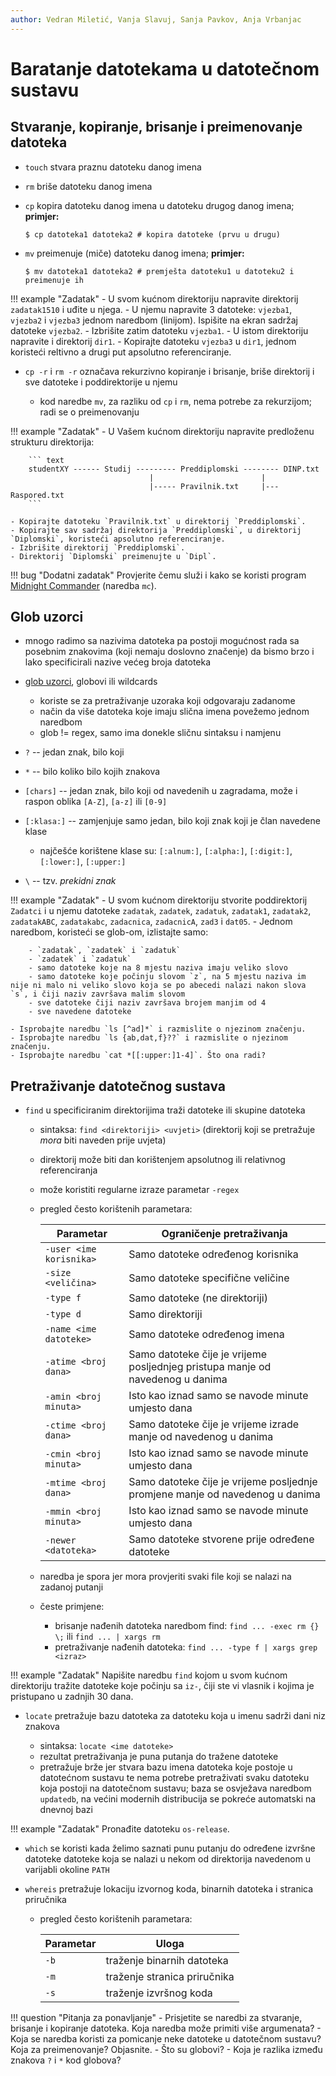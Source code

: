 ```yaml
---
author: Vedran Miletić, Vanja Slavuj, Sanja Pavkov, Anja Vrbanjac
---
```


# Baratanje datotekama u datotečnom sustavu

## Stvaranje, kopiranje, brisanje i preimenovanje datoteka

- `touch` stvara praznu datoteku danog imena
- `rm` briše datoteku danog imena
- `cp` kopira datoteku danog imena u datoteku drugog danog imena; **primjer:**

    ``` shell
    $ cp datoteka1 datoteka2 # kopira datoteke (prvu u drugu)
    ```

- `mv` preimenuje (miče) datoteku danog imena; **primjer:**

    ``` shell
    $ mv datoteka1 datoteka2 # premješta datoteku1 u datoteku2 i preimenuje ih
    ```

!!! example "Zadatak"
    - U svom kućnom direktoriju napravite direktorij `zadatak1510` i uđite u njega.
    - U njemu napravite 3 datoteke: `vjezba1`, `vjezba2` i `vjezba3` jednom naredbom (linijom). Ispišite na ekran sadržaj datoteke `vjezba2`.
    - Izbrišite zatim datoteku `vjezba1`.
    - U istom direktoriju napravite i direktorij `dir1`.
    - Kopirajte datoteku `vjezba3` u `dir1`, jednom koristeći reltivno a drugi put apsolutno referenciranje.

- `cp -r` i `rm -r` označava rekurzivno kopiranje i brisanje, briše direktorij i sve datoteke i poddirektorije u njemu

    - kod naredbe `mv`, za razliku od `cp` i `rm`, nema potrebe za rekurzijom; radi se o preimenovanju

!!! example "Zadatak"
    - U Vašem kućnom direktoriju napravite predloženu strukturu direktorija:

        ``` text
        studentXY ------ Studij --------- Preddiplomski -------- DINP.txt
                                   |                        |
                                   |----- Pravilnik.txt     |--- Raspored.txt
        ```

    - Kopirajte datoteku `Pravilnik.txt` u direktorij `Preddiplomski`.
    - Kopirajte sav sadržaj direktorija `Preddiplomski`, u direktorij `Diplomski`, koristeći apsolutno referenciranje.
    - Izbrišite direktorij `Preddiplomski`.
    - Direktorij `Diplomski` preimenujte u `Dipl`.

!!! bug "Dodatni zadatak"
    Provjerite čemu služi i kako se koristi program [Midnight Commander](https://en.wikipedia.org/wiki/Midnight_Commander) (naredba `mc`).

## Glob uzorci

- mnogo radimo sa nazivima datoteka pa postoji mogućnost rada sa posebnim znakovima (koji nemaju doslovno značenje) da bismo brzo i lako specificirali nazive većeg broja datoteka
- [glob uzorci](https://en.wikipedia.org/wiki/Glob_(programming)), globovi ili wildcards

    - koriste se za pretraživanje uzoraka koji odgovaraju zadanome
    - način da više datoteka koje imaju slična imena povežemo jednom naredbom
    - glob != regex, samo ima donekle sličnu sintaksu i namjenu

- `?` -- jedan znak, bilo koji
- `*` -- bilo koliko bilo kojih znakova
- `[chars]` -- jedan znak, bilo koji od navedenih u zagradama, može i raspon oblika `[A-Z]`, `[a-z]` ili `[0-9]`
- `[:klasa:]` -- zamjenjuje samo jedan, bilo koji znak koji je član navedene klase

    - najčešće korištene klase su: `[:alnum:]`, `[:alpha:]`, `[:digit:]`, `[:lower:]`, `[:upper:]`

- `\` -- tzv. *prekidni znak*

!!! example "Zadatak"
    - U svom kućnom direktoriju stvorite poddirektorij `Zadatci` i u njemu datoteke `zadatak`, `zadatek`, `zadatuk`, `zadatak1`, `zadatak2`, `zadatakABC`, `zadatakabc`, `zadacnica`, `zadacnicA`, `zad3` i `dat05`.
    - Jednom naredbom, koristeći se glob-om, izlistajte samo:

        - `zadatak`, `zadatek` i `zadatuk`
        - `zadatek` i `zadatuk`
        - samo datoteke koje na 8 mjestu naziva imaju veliko slovo
        - samo datoteke koje počinju slovom `z`, na 5 mjestu naziva im nije ni malo ni veliko slovo koja se po abecedi nalazi nakon slova `s`, i čiji naziv završava malim slovom
        - sve datoteke čiji naziv završava brojem manjim od 4
        - sve navedene datoteke

    - Isprobajte naredbu `ls [^ad]*` i razmislite o njezinom značenju.
    - Isprobajte naredbu `ls {ab,dat,f}??` i razmislite o njezinom značenju.
    - Isprobajte naredbu `cat *[[:upper:]1-4]`. Što ona radi?

## Pretraživanje datotečnog sustava

- `find` u specificiranim direktorijima traži datoteke ili skupine datoteka

    - sintaksa: `find <direktoriji> <uvjeti>` (direktorij koji se pretražuje *mora* biti naveden prije uvjeta)
    - direktorij može biti dan korištenjem apsolutnog ili relativnog referenciranja
    - može koristiti regularne izraze parametar `-regex`
    - pregled često korištenih parametara:

        | Parametar | Ograničenje pretraživanja |
        | --------- | ------------------------- |
        | `-user <ime korisnika>` | Samo datoteke određenog korisnika |
        | `-size <veličina>` | Samo datoteke specifične veličine |
        | `-type f` | Samo datoteke (ne direktoriji) |
        | `-type d` | Samo direktoriji |
        | `-name <ime datoteke>` | Samo datoteke određenog imena |
        | `-atime <broj dana>` | Samo datoteke čije je vrijeme posljednjeg pristupa manje od navedenog u danima |
        | `-amin <broj minuta>` | Isto kao iznad samo se navode minute umjesto dana |
        | `-ctime <broj dana>` | Samo datoteke čije je vrijeme izrade manje od navedenog u danima |
        | `-cmin <broj minuta>` | Isto kao iznad samo se navode minute umjesto dana |
        | `-mtime <broj dana>` | Samo datoteke čije je vrijeme posljednje promjene manje od navedenog u danima |
        | `-mmin <broj minuta>` | Isto kao iznad samo se navode minute umjesto dana |
        | `-newer <datoteka>` | Samo datoteke stvorene prije određene datoteke |

    - naredba je spora jer mora provjeriti svaki file koji se nalazi na zadanoj putanji
    - česte primjene:

        - brisanje nađenih datoteka naredbom find: `find ... -exec rm {} \;` ili `find ... | xargs rm`
        - pretraživanje nađenih datoteka: `find ... -type f | xargs grep <izraz>`

!!! example "Zadatak"
    Napišite naredbu `find` kojom u svom kućnom direktoriju tražite datoteke koje počinju sa `iz-`, čiji ste vi vlasnik i kojima je pristupano u zadnjih 30 dana.

- `locate` pretražuje bazu datoteka za datoteku koja u imenu sadrži dani niz znakova

    - sintaksa: `locate <ime datoteke>`
    - rezultat pretraživanja je puna putanja do tražene datoteke
    - pretražuje brže jer stvara bazu imena datoteka koje postoje u datotećnom sustavu te nema potrebe pretraživati svaku datoteku koja postoji na datotečnom sustavu; baza se osvježava naredbom `updatedb`, na većini modernih distribucija se pokreće automatski na dnevnoj bazi

!!! example "Zadatak"
    Pronađite datoteku `os-release`.

- `which` se koristi kada želimo saznati punu putanju do određene izvršne datoteke datoteke koja se nalazi u nekom od direktorija navedenom u varijabli okoline `PATH`
- `whereis` pretražuje lokaciju izvornog koda, binarnih datoteka i stranica priručnika

    - pregled često korištenih parametara:

        | Parametar | Uloga |
        | --------- | ----- |
        | `-b` | traženje binarnih datoteka |
        | `-m` | traženje stranica priručnika |
        | `-s` | traženje izvršnog koda |

!!! question "Pitanja za ponavljanje"
    - Prisjetite se naredbi za stvaranje, brisanje i kopiranje datoteka. Koja naredba može primiti više argumenata?
    - Koja se naredba koristi za pomicanje neke datoteke u datotečnom sustavu? Koja za preimenovanje? Objasnite.
    - Što su globovi?
    - Koja je razlika između znakova `?` i `*` kod globova?
